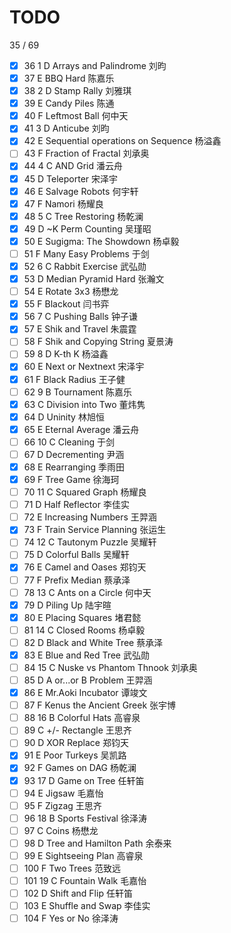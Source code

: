 ﻿# TODO

35 / 69
- [x] 36	1	D	Arrays and Palindrome	刘昀
- [x] 37	E	BBQ Hard	陈嘉乐
- [x] 38	2	D	Stamp Rally	刘雅琪
- [x] 39	E	Candy Piles	陈通
- [x] 40	F	Leftmost Ball	何中天
- [x] 41	3	D	Anticube	刘昀
- [x] 42	E	Sequential operations on Sequence	杨溢鑫
- [ ] 43	F	Fraction of Fractal	刘承奥
- [x] 44	4	C	AND Grid	潘云舟
- [x] 45	D	Teleporter	宋泽宇
- [x] 46	E	Salvage Robots	何宇轩
- [x] 47	F	Namori	杨耀良
- [x] 48	5	C	Tree Restoring	杨乾澜
- [x] 49	D	~K Perm Counting	吴瑾昭
- [x] 50	E	Sugigma: The Showdown	杨卓毅
- [ ] 51	F	Many Easy Problems	于剑
- [x] 52	6	C	Rabbit Exercise	武弘勋
- [x] 53	D	Median Pyramid Hard	张瀚文
- [ ] 54	E	Rotate 3x3	杨懋龙
- [x] 55	F	Blackout	闫书弈
- [x] 56	7	C	Pushing Balls	钟子谦
- [x] 57	E	Shik and Travel	朱震霆
- [ ] 58	F	Shik and Copying String	夏景涛
- [ ] 59	8	D	K-th K	杨溢鑫
- [x] 60	E	Next or Nextnext	宋泽宇
- [x] 61	F	Black Radius	王子健
- [ ] 62	9	B	Tournament	陈嘉乐
- [x] 63	C	Division into Two	董炜隽
- [x] 64	D	Uninity	林旭恒	
- [x] 65	E	Eternal Average	潘云舟
- [ ] 66	10	C	Cleaning	于剑
- [ ] 67	D	Decrementing	尹涵
- [x] 68	E	Rearranging	季雨田	
- [x] 69	F	Tree Game	徐海珂	
- [ ] 70	11	C	Squared Graph	杨耀良	
- [ ] 71	D	Half Reflector	李佳实	
- [ ] 72	E	Increasing Numbers	王羿涵	
- [x] 73	F	Train Service Planning	张运生	
- [ ] 74	12	C	Tautonym Puzzle	吴耀轩	
- [ ] 75	D	Colorful Balls	吴耀轩	
- [x] 76	E	Camel and Oases	郑钧天	
- [ ] 77	F	Prefix Median	蔡承泽	
- [ ] 78	13	C	Ants on a Circle	何中天	
- [x] 79	D	Piling Up	陆宇暄	
- [x] 80	E	Placing Squares	堵君懿	
- [ ] 81	14	C	Closed Rooms	杨卓毅	
- [ ] 82	D	Black and White Tree	蔡承泽	
- [x] 83	E	Blue and Red Tree	武弘勋	
- [ ] 84	15	C	Nuske vs Phantom Thnook	刘承奥	
- [ ] 85	D	A or...or B Problem	王羿涵	
- [x] 86	E	Mr.Aoki Incubator	谭竣文	
- [ ] 87	F	Kenus the Ancient Greek	张宇博	
- [ ] 88	16	B	Colorful Hats	高睿泉
- [ ] 89	C	+/- Rectangle	王思齐	
- [ ] 90	D	XOR Replace	郑钧天	
- [x] 91	E	Poor Turkeys	吴凯路
- [x] 92	F	Games on DAG	杨乾澜
- [x] 93	17	D	Game on Tree	任轩笛	
- [ ] 94	E	Jigsaw	毛嘉怡	
- [ ] 95	F	Zigzag	王思齐	
- [ ] 96	18	B	Sports Festival	徐泽涛
- [ ] 97	C	Coins	杨懋龙
- [ ] 98	D	Tree and Hamilton Path	余泰来
- [ ] 99	E	Sightseeing Plan	高睿泉
- [ ] 100	F	Two Trees	范致远
- [ ] 101	19	C	Fountain Walk	毛嘉怡
- [ ] 102	D	Shift and Flip	任轩笛	
- [ ] 103	E	Shuffle and Swap	李佳实	
- [ ] 104	F	Yes or No	徐泽涛	
